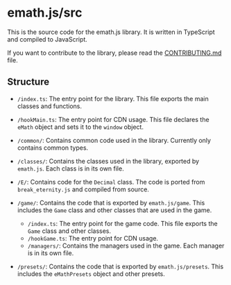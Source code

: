 # emath.js/src

This is the source code for the emath.js library. It is written in TypeScript and compiled to JavaScript.

If you want to contribute to the library, please read the [CONTRIBUTING.md](../CONTRIBUTING.md) file.

## Structure

- `/index.ts`: The entry point for the library. This file exports the main classes and functions.
- `/hookMain.ts`: The entry point for CDN usage. This file declares the `eMath` object and sets it to the `window` object.

- `/common/`: Contains common code used in the library. Currently only contains common types.
- `/classes/`: Contains the classes used in the library, exported by `emath.js`. Each class is in its own file.
- `/E/`: Contains code for the `Decimal` class. The code is ported from `break_eternity.js` and compiled from source.

- `/game/`: Contains the code that is exported by `emath.js/game`. This includes the `Game` class and other classes that are used in the game.
  - `/index.ts`: The entry point for the game code. This file exports the `Game` class and other classes.
  - `/hookGame.ts`: The entry point for CDN usage.
  - `/managers/`: Contains the managers used in the game. Each manager is in its own file.
- `/presets/`: Contains the code that is exported by `emath.js/presets`. This includes the `eMathPresets` object and other presets.
